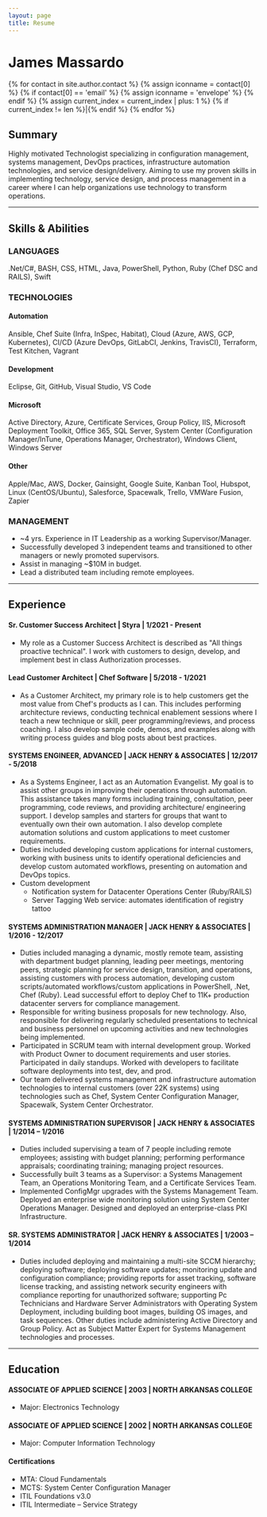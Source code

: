 ```yaml
---
layout: page
title: Resume
---
```


# James Massardo

<p>
    {% for contact in site.author.contact %}
    {% assign iconname = contact[0] %}
    {% if contact[0] == 'email' %}
    {% assign iconname = 'envelope' %}
    {% endif %}
    <a href="{{ contact[1] }}">
        <i class="fa fa-{{ iconname }}" aria-hidden="true"></i>
    </a>
    {% assign current_index = current_index | plus: 1 %}
    {% if current_index != len %}|{% endif %}
    {% endfor %}
</p>

## Summary

Highly motivated Technologist specializing in configuration management, systems management, DevOps practices, infrastructure automation technologies, and service design/delivery. Aiming to use my proven skills in implementing technology, service design, and process management in a career where I can help organizations use technology to transform operations.

---

## Skills & Abilities

### LANGUAGES

.Net/C#, BASH, CSS, HTML, Java, PowerShell, Python, Ruby (Chef DSC and RAILS), Swift

### TECHNOLOGIES

#### Automation

Ansible, Chef Suite (Infra, InSpec, Habitat), Cloud (Azure, AWS, GCP, Kubernetes), CI/CD (Azure DevOps, GitLabCI, Jenkins, TravisCI), Terraform, Test Kitchen, Vagrant

#### Development

Eclipse, Git, GitHub, Visual Studio, VS Code

#### Microsoft

Active Directory, Azure, Certificate Services, Group Policy, IIS, Microsoft Deployment Toolkit, Office 365, SQL Server, System Center (Configuration Manager/InTune, Operations Manager, Orchestrator), Windows Client, Windows Server

#### Other

Apple/Mac, AWS, Docker, Gainsight, Google Suite, Kanban Tool, Hubspot, Linux (CentOS/Ubuntu), Salesforce, Spacewalk, Trello, VMWare Fusion, Zapier

### MANAGEMENT

* ~4 yrs. Experience in IT Leadership as a working Supervisor/Manager.
* Successfully developed 3 independent teams and transitioned to other managers or newly promoted supervisors.
* Assist in managing ~$10M in budget.
* Lead a distributed team including remote employees.

---

## Experience

#### Sr. Customer Success Architect | Styra | 1/2021 - Present

* My role as a Customer Success Architect is described as "All things proactive technical". I work with customers to design, develop, and implement best in class Authorization processes.

#### Lead Customer Architect | Chef Software | 5/2018 - 1/2021

* As a Customer Architect, my primary role is to help customers get the most value from Chef's products as I can. This includes performing architecture reviews, conducting technical enablement sessions where I teach a new technique or skill, peer programming/reviews, and process coaching. I also develop sample code, demos, and examples along with writing process guides and blog posts about best practices.

#### SYSTEMS ENGINEER, ADVANCED | JACK HENRY & ASSOCIATES | 12/2017 - 5/2018

* As a Systems Engineer, I act as an Automation Evangelist. My goal is to assist other groups in improving their operations through automation. This assistance takes many forms including training, consultation, peer programming, code reviews, and providing architecture/ engineering support. I develop samples and starters for groups that want to eventually own their own automation. I also develop complete automation solutions and custom applications to meet customer requirements.
* Duties included developing custom applications for internal customers, working with business units to identify operational deficiencies and develop custom automated workflows, presenting on automation and DevOps topics.
* Custom development
  * Notification system for Datacenter Operations Center (Ruby/RAILS)
  * Server Tagging Web service: automates identification of registry tattoo

#### SYSTEMS ADMINISTRATION MANAGER | JACK HENRY & ASSOCIATES | 1/2016 - 12/2017

* Duties included managing a dynamic, mostly remote team, assisting with department budget planning, leading peer meetings, mentoring peers, strategic planning for service design, transition, and operations, assisting customers with process automation, developing custom scripts/automated workflows/custom applications in PowerShell, .Net, Chef (Ruby). Lead successful effort to deploy Chef to 11K+ production datacenter servers for compliance management.
* Responsible for writing business proposals for new technology. Also, responsible for delivering regularly scheduled presentations to technical and business personnel on upcoming activities and new technologies being implemented.
* Participated in SCRUM team with internal development group. Worked with Product Owner to document requirements and user stories. Participated in daily standups. Worked with developers to facilitate software deployments into test, dev, and prod.
* Our team delivered systems management and infrastructure automation technologies to internal customers (over 22K systems) using technologies such as Chef, System Center Configuration Manager, Spacewalk, System Center Orchestrator.

#### SYSTEMS ADMINISTRATION SUPERVISOR | JACK HENRY & ASSOCIATES | 1/2014 – 1/2016

* Duties included supervising a team of 7 people including remote employees; assisting with budget planning; performing performance appraisals; coordinating training; managing project resources.
* Successfully built 3 teams as a Supervisor: a Systems Management Team, an Operations Monitoring Team, and a Certificate Services Team.
* Implemented ConfigMgr upgrades with the Systems Management Team. Deployed an enterprise wide monitoring solution using System Center Operations Manager. Designed and deployed an enterprise-class PKI Infrastructure.

#### SR. SYSTEMS ADMINISTRATOR | JACK HENRY & ASSOCIATES | 1/2003 – 1/2014

* Duties included deploying and maintaining a multi-site SCCM hierarchy; deploying software; deploying software updates; monitoring update and configuration compliance; providing reports for asset tracking, software license tracking, and assisting network security engineers with compliance reporting for unauthorized software; supporting Pc Technicians and Hardware Server Administrators with Operating System Deployment, including building boot images, building OS images, and task sequences. Other duties include administering Active Directory and Group Policy. Act as Subject Matter Expert for Systems Management technologies and processes.

---

## Education

#### ASSOCIATE OF APPLIED SCIENCE | 2003 | NORTH ARKANSAS COLLEGE

* Major: Electronics Technology

#### ASSOCIATE OF APPLIED SCIENCE | 2002 | NORTH ARKANSAS COLLEGE

* Major: Computer Information Technology

#### Certifications

* MTA: Cloud Fundamentals
* MCTS: System Center Configuration Manager
* ITIL Foundations v3.0
* ITIL Intermediate – Service Strategy
